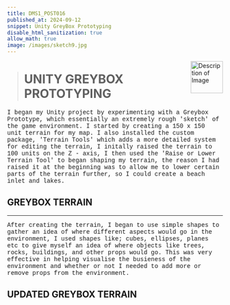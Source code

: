 ```yaml
---
title: DMS1_POST016
published_at: 2024-09-12
snippet: Unity GreyBox Prototyping
disable_html_sanitization: true
allow_math: true
image: /images/sketch9.jpg
---
```


<img src="https://i.pinimg.com/originals/4a/55/c3/4a55c3a273541901ee3c82e91ddb3f2f.gif" alt="Description of Image" style="float:right; margin-left:20px; width:75px; height:auto;">

># **UNITY GREYBOX PROTOTYPING**

<style>
  .custom-font {
    font-family: 'Courier New', Courier, monospace;
  }
</style>

<p class="custom-font">
I began my Unity project by experimenting with a Greybox Prototype, which essentially an extremely rough 'sketch' of the game environment. I started by creating a 150 x 150 unit terrain for my map. I also installed the custom package, 'Terrain Tools' which adds a more detailed system for editing the terrain, I initally raised the terrain to 100 units on the Z - axis, I then used the 'Raise or Lower Terrain Tool' to began shaping my terrain, the reason I had raised it at the beginning was to allow me to lower certain parts of the terrain further, so I could create a beach inlet and lakes. 

## **GREYBOX TERRAIN**


---

<style>
  .custom-font {
    font-family: 'Courier New', Courier, monospace;
  }
</style>

<p class="custom-font">
After creating the terrain, I began to use simple shapes to gather an idea of where different aspects would go in the environment, I used shapes like; cubes, ellipses, planes etc to give myself an idea of where objects like trees, rocks, buildings, and other props would go. This was very effective in helping visualise the busieness of the environment and whether or not I needed to add more or remove props from the environment.

## **UPDATED GREYBOX TERRAIN**